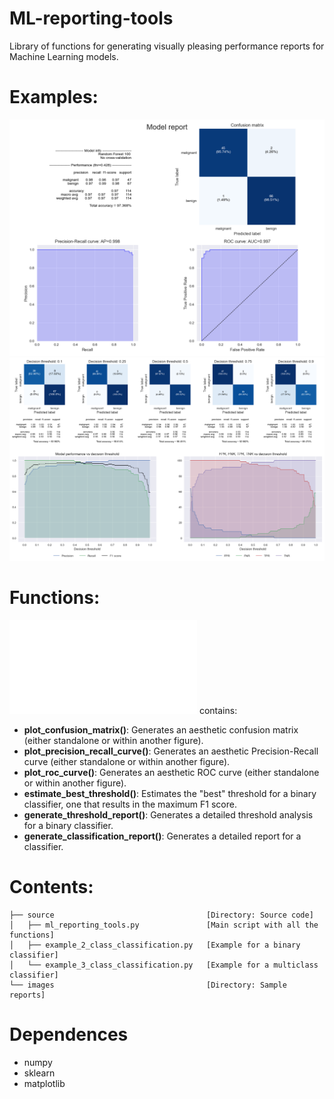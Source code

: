 # ML-reporting-tools
Library of functions for generating visually pleasing performance reports for Machine Learning models.

# Examples:
![Example1](images/model_report.png "Model report")
![Example2](images/threshold_report.png "Threshold report")

# Functions:
![/source/ml_reporting_tools.py](/source/ml_reporting_tools.py "/source/ml_reporting_tools.py")  contains:
- **plot_confusion_matrix()**: Generates an aesthetic confusion matrix (either standalone or within another figure).
- **plot_precision_recall_curve()**: Generates an aesthetic Precision-Recall curve (either standalone or within another figure).
- **plot_roc_curve()**: Generates an aesthetic ROC curve (either standalone or within another figure).
- **estimate_best_threshold()**: Estimates the "best" threshold for a binary classifier, one that results in the maximum F1 score. 
- **generate_threshold_report()**: Generates a detailed threshold analysis for a binary classifier. 
- **generate_classification_report()**: Generates a detailed report for a classifier.


# Contents:
```tree
├── source                                  [Directory: Source code]
│   ├── ml_reporting_tools.py               [Main script with all the functions]  
│   ├── example_2_class_classification.py   [Example for a binary classifier]  
│   └── example_3_class_classification.py   [Example for a multiclass classifier]
└── images                                  [Directory: Sample reports]
```

# Dependences
- numpy
- sklearn
- matplotlib
